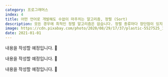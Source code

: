 ```yaml
---
category: 프로그래머스
index: 4
title: 어떤 언어로 개발해도 수없이 마주치는 알고리즘, 정렬 (Sort)
description: 모든 경우에 최적인 정렬 알고리즘은 없습니다. 정렬 종류마다 장단점이 있지요. 각 응용 분야에 적합한 정렬 방법을 사용해야 합니다.
image: https://cdn.pixabay.com/photo/2020/08/29/17/37/plastic-5527525_1280.jpg
date: 2021-01-01
---
```


내용을 작성할 예정입니다. 👋

내용을 작성할 예정입니다. 👋

내용을 작성할 예정입니다. 👋
